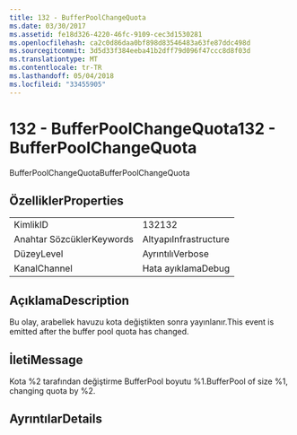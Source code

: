 ```yaml
---
title: 132 - BufferPoolChangeQuota
ms.date: 03/30/2017
ms.assetid: fe18d326-4220-46fc-9109-cec3d1530281
ms.openlocfilehash: ca2c0d86daa0bf898d83546483a63fe87ddc498d
ms.sourcegitcommit: 3d5d33f384eeba41b2dff79d096f47ccc8d8f03d
ms.translationtype: MT
ms.contentlocale: tr-TR
ms.lasthandoff: 05/04/2018
ms.locfileid: "33455905"
---
```

# <a name="132---bufferpoolchangequota"></a><span data-ttu-id="8595f-102">132 - BufferPoolChangeQuota</span><span class="sxs-lookup"><span data-stu-id="8595f-102">132 - BufferPoolChangeQuota</span></span>
<span data-ttu-id="8595f-103">BufferPoolChangeQuota</span><span class="sxs-lookup"><span data-stu-id="8595f-103">BufferPoolChangeQuota</span></span>  
  
## <a name="properties"></a><span data-ttu-id="8595f-104">Özellikler</span><span class="sxs-lookup"><span data-stu-id="8595f-104">Properties</span></span>  
  
|||  
|-|-|  
|<span data-ttu-id="8595f-105">Kimlik</span><span class="sxs-lookup"><span data-stu-id="8595f-105">ID</span></span>|<span data-ttu-id="8595f-106">132</span><span class="sxs-lookup"><span data-stu-id="8595f-106">132</span></span>|  
|<span data-ttu-id="8595f-107">Anahtar Sözcükler</span><span class="sxs-lookup"><span data-stu-id="8595f-107">Keywords</span></span>|<span data-ttu-id="8595f-108">Altyapı</span><span class="sxs-lookup"><span data-stu-id="8595f-108">Infrastructure</span></span>|  
|<span data-ttu-id="8595f-109">Düzey</span><span class="sxs-lookup"><span data-stu-id="8595f-109">Level</span></span>|<span data-ttu-id="8595f-110">Ayrıntılı</span><span class="sxs-lookup"><span data-stu-id="8595f-110">Verbose</span></span>|  
|<span data-ttu-id="8595f-111">Kanal</span><span class="sxs-lookup"><span data-stu-id="8595f-111">Channel</span></span>|<span data-ttu-id="8595f-112">Hata ayıklama</span><span class="sxs-lookup"><span data-stu-id="8595f-112">Debug</span></span>|  
  
## <a name="description"></a><span data-ttu-id="8595f-113">Açıklama</span><span class="sxs-lookup"><span data-stu-id="8595f-113">Description</span></span>  
 <span data-ttu-id="8595f-114">Bu olay, arabellek havuzu kota değiştikten sonra yayınlanır.</span><span class="sxs-lookup"><span data-stu-id="8595f-114">This event is emitted after the buffer pool quota has changed.</span></span>  
  
## <a name="message"></a><span data-ttu-id="8595f-115">İleti</span><span class="sxs-lookup"><span data-stu-id="8595f-115">Message</span></span>  
 <span data-ttu-id="8595f-116">Kota %2 tarafından değiştirme BufferPool boyutu %1.</span><span class="sxs-lookup"><span data-stu-id="8595f-116">BufferPool of size %1, changing quota by %2.</span></span>  
  
## <a name="details"></a><span data-ttu-id="8595f-117">Ayrıntılar</span><span class="sxs-lookup"><span data-stu-id="8595f-117">Details</span></span>
